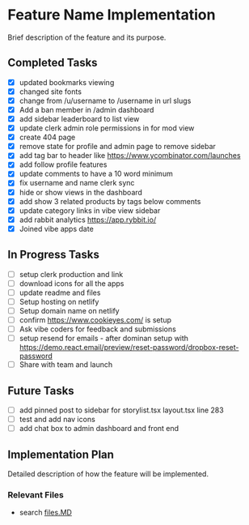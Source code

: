 # Feature Name Implementation

Brief description of the feature and its purpose.

## Completed Tasks

- [x] updated bookmarks viewing
- [x] changed site fonts
- [x] change from /u/username to /username in url slugs
- [x] Add a ban member in /admin dashboard
- [x] add sidebar leaderboard to list view
- [x] update clerk admin role permissions in for mod view
- [x] create 404 page
- [x] remove state for profile and admin page to remove sidebar
- [x] add tag bar to header like https://www.ycombinator.com/launches
- [x] add follow profile features
- [x] update comments to have a 10 word minimum
- [x] fix username and name clerk sync
- [x] hide or show views in the dashboard
- [x] add show 3 related products by tags below comments
- [x] update category links in vibe view sidebar
- [x] add rabbit analytics https://app.rybbit.io/
- [x] Joined vibe apps date

## In Progress Tasks

- [ ] setup clerk production and link
- [ ] download icons for all the apps
- [ ] update readme and files
- [ ] Setup hosting on netlify
- [ ] Setup domain name on netlify
- [ ] confirm https://www.cookieyes.com/ is setup
- [ ] Ask vibe coders for feedback and submissions
- [ ] setup resend for emails - after dominan setup with https://demo.react.email/preview/reset-password/dropbox-reset-password
- [ ] Share with team and launch

## Future Tasks

- [ ] add pinned post to sidebar for storylist.tsx layout.tsx line 283
- [ ] test and add nav icons
- [ ] add chat box to admin dashboard and front end

## Implementation Plan

Detailed description of how the feature will be implemented.

### Relevant Files

- search [files.MD](files.MD)
